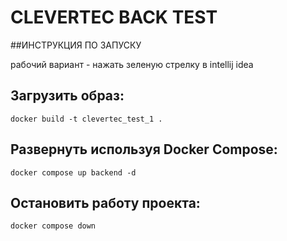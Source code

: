 # CLEVERTEC BACK TEST

##ИНСТРУКЦИЯ ПО ЗАПУСКУ

рабочий вариант - нажать зеленую стрелку в intellij idea

## Загрузить образ:

```shell
docker build -t clevertec_test_1 .
```

## Развернуть используя Docker Compose:
```shell
docker compose up backend -d
```

## Остановить работу проекта:

```shell
docker compose down
```